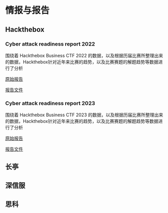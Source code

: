 # 情报与报告

## Hackthebox

### Cyber attack readiness report 2022

围绕着 Hackthebox Business CTF 2022 的数据，以及根据历届比赛所整理出来的数据，Hackthebox针对近年来比赛的趋势，以及比赛赛题的解题趋势等数据进行了分析

[原始报告](https://resources.hackthebox.com/cyber-attack-readiness-report)

[报告文件](./Hackthebox/../HTB_BusinessCTF22_report.pdf)

### Cyber attack readiness report 2023

围绕着 Hackthebox Business CTF 2023 的数据，以及根据历届比赛所整理出来的数据，Hackthebox针对近年来比赛的趋势，以及比赛赛题的解题趋势等数据进行了分析

[原始报告](https://resources.hackthebox.com/cyber-attack-readiness-report-2023)

[报告文件](./Hackthebox/../HTB_BusinessCTF23_report.pdf)

## 长亭

## 深信服

## 思科
